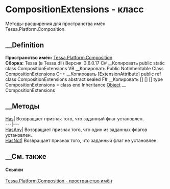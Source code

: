 # CompositionExtensions - класс
Методы-расширения для пространства имён Tessa.Platform.Composition.
## __Definition
 **Пространство имён:**
[Tessa.Platform.Composition](N_Tessa_Platform_Composition.htm)  
 **Сборка:** Tessa (в Tessa.dll) Версия: 3.6.0.17
C# __Копировать
     public static class CompositionExtensions
VB __Копировать
    <ExtensionAttribute>
    Public NotInheritable Class CompositionExtensions
C++ __Копировать
    [ExtensionAttribute]
    public ref class CompositionExtensions abstract sealed
F# __Копировать
     [<AbstractClassAttribute>]
    [<SealedAttribute>]
    [<ExtensionAttribute>]
    type CompositionExtensions = class end
Inheritance
    [Object](https://learn.microsoft.com/dotnet/api/system.object) __ CompositionExtensions
##  __Методы
[Has](M_Tessa_Platform_Composition_CompositionExtensions_Has.htm)| Возвращает
признак того, что заданный флаг установлен.  
---|---  
[HasAny](M_Tessa_Platform_Composition_CompositionExtensions_HasAny.htm)|
Возвращает признак того, что один из заданных флагов установлен.  
[HasNot](M_Tessa_Platform_Composition_CompositionExtensions_HasNot.htm)|
Возвращает признак того, что заданный флаг не установлен.  
##  __См. также
#### Ссылки
[Tessa.Platform.Composition - пространство
имён](N_Tessa_Platform_Composition.htm)

